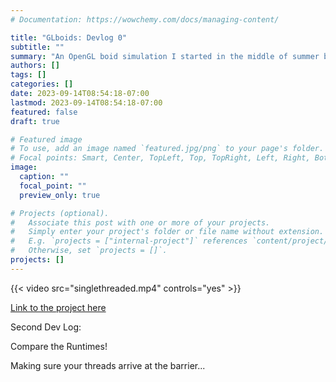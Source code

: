 ```yaml
---
# Documentation: https://wowchemy.com/docs/managing-content/

title: "GLboids: Devlog 0"
subtitle: ""
summary: "An OpenGL boid simulation I started in the middle of summer break. Status: Looking pretty solid for a prototype"
authors: []
tags: []
categories: []
date: 2023-09-14T08:54:18-07:00
lastmod: 2023-09-14T08:54:18-07:00
featured: false
draft: true

# Featured image
# To use, add an image named `featured.jpg/png` to your page's folder.
# Focal points: Smart, Center, TopLeft, Top, TopRight, Left, Right, BottomLeft, Bottom, BottomRight.
image:
  caption: ""
  focal_point: ""
  preview_only: true

# Projects (optional).
#   Associate this post with one or more of your projects.
#   Simply enter your project's folder or file name without extension.
#   E.g. `projects = ["internal-project"]` references `content/project/deep-learning/index.md`.
#   Otherwise, set `projects = []`.
projects: []
---
```


{{< video src="singlethreaded.mp4" controls="yes" >}}

[Link to the project here](https://github.com/dinoplane/flocking)


Second Dev Log:


Compare the Runtimes!

Making sure your threads arrive at the barrier...